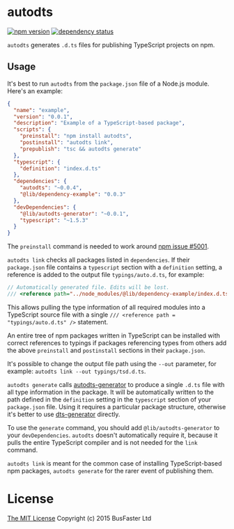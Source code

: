 autodts
=======

[![npm version](https://img.shields.io/npm/v/autodts.svg)](https://www.npmjs.com/package/autodts) [![dependency status](https://david-dm.org/charto/autodts.svg)](https://david-dm.org/charto/autodts)

`autodts` generates `.d.ts` files for publishing TypeScript projects on npm.

Usage
-----

It's best to run `autodts` from the `package.json` file of a Node.js module. Here's an example:

```json
{
  "name": "example",
  "version": "0.0.1",
  "description": "Example of a TypeScript-based package",
  "scripts": {
    "preinstall": "npm install autodts",
    "postinstall": "autodts link",
    "prepublish": "tsc && autodts generate"
  },
  "typescript": {
    "definition": "index.d.ts"
  },
  "dependencies": {
    "autodts": "~0.0.4",
    "@lib/dependency-example": "0.0.3"
  },
  "devDependencies": {
    "@lib/autodts-generator": "~0.0.1",
    "typescript": "~1.5.3"
  }
}
```

The `preinstall` command is needed to work around [npm issue #5001](https://github.com/npm/npm/issues/5001).

`autodts link` checks all packages listed in `dependencies`. If their `package.json` file contains a `typescript` section with a `definition` setting, a reference is added to the output file `typings/auto.d.ts`, for example:

```typescript
// Automatically generated file. Edits will be lost.
/// <reference path="../node_modules/@lib/dependency-example/index.d.ts" />
```

This allows pulling the type information of all required modules into a TypeScript source file with a single `/// <reference path = "typings/auto.d.ts" />` statement.

An entire tree of npm packages written in TypeScript can be installed with correct references to typings if packages referencing types from others add the above `preinstall` and `postinstall` sections in their `package.json`.

It's possible to change the output file path using the `--out` parameter, for example: `autodts link --out typings/tsd.d.ts`.

`autodts generate` calls [autodts-generator](https://www.npmjs.com/package/@lib/autodts-generator) to produce a single `.d.ts` file with all type information in the package. It will be automatically written to the path defined in the `definition` setting in the `typescript` section of your `package.json` file. Using it requires a particular package structure, otherwise it's better to use [dts-generator](https://www.npmjs.com/package/dts-generator) directly.

To use the `generate` command, you should add `@lib/autodts-generator` to your `devDependencies`. `autodts` doesn't automatically require it, because it pulls the entire TypeScript compiler and is not needed for the `link` command.

`autodts link` is meant for the common case of installing TypeScript-based npm packages, `autodts generate` for the rarer event of publishing them.

License
=======

[The MIT License](https://raw.githubusercontent.com/charto/autodts/master/LICENSE)
Copyright (c) 2015 BusFaster Ltd

